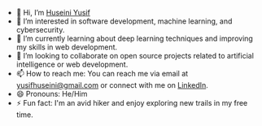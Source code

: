 - 👋 Hi, I’m [Huseini Yusif](@yusifhuseini)
- 👀 I’m interested in software development, machine learning, and cybersecurity.
- 🌱 I’m currently learning about deep learning techniques and improving my skills in web development.
- 💞️ I’m looking to collaborate on open source projects related to artificial intelligence or web development.
- 📫 How to reach me: You can reach me via email at [yusifhuseini@gmail.com](mailto:yusifhuseini@gmail.com) or connect with me on [LinkedIn](https://www.linkedin.com/in/huseiniyusif/).
- 😄 Pronouns: He/Him
- ⚡ Fun fact: I'm an avid hiker and enjoy exploring new trails in my free time.

<!---
yusifhuseini/yusifhuseini is a ✨ special ✨ repository because its `README.md` (this file) appears on your GitHub profile.
You can click the Preview link to take a look at your changes.
--->
